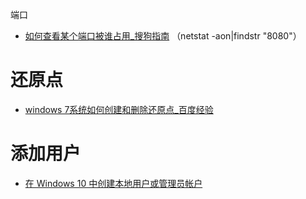 端口

*   [如何查看某个端口被谁占用_搜狗指南](http://zhinan.sogou.com/guide/detail/?id=1610009709) （netstat -aon|findstr "8080"）

# 还原点

* [windows 7系统如何创建和删除还原点_百度经验 ](http://jingyan.baidu.com/article/73c3ce28c487bbe50343d912.html)

# 添加用户

* [在 Windows 10 中创建本地用户或管理员帐户 ](https://support.microsoft.com/zh-cn/instantanswers/5de907f1-f8ba-4fd9-a89d-efd23fee918c/create-a-local-user-or-administrator-account-in-windows-10)


